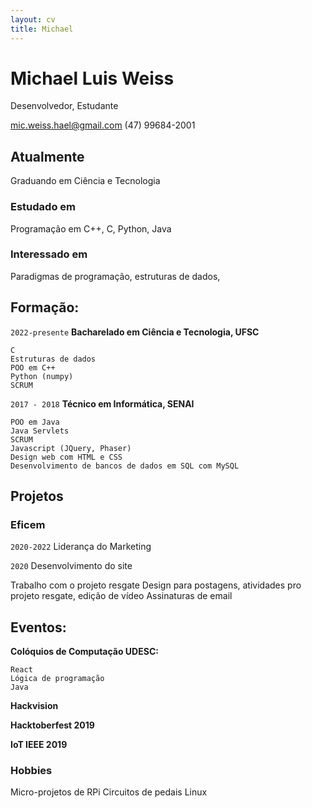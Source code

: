 ```yaml
---
layout: cv
title: Michael
---
```

# Michael Luis Weiss
Desenvolvedor, Estudante

<div id="webaddress">
<a href="mic.weiss.hael@gmail.com">mic.weiss.hael@gmail.com</a>
<a>(47) 99684-2001</a>
</div>


## Atualmente

Graduando em Ciência e Tecnologia

### Estudado em

Programação em C++, C, Python, Java

### Interessado em

Paradigmas de programação, estruturas de dados,

## Formação:

`2022-presente`
__Bacharelado em Ciência e Tecnologia, UFSC__
    
    C
    Estruturas de dados
    POO em C++
    Python (numpy)
    SCRUM

`2017 - 2018`
__Técnico em Informática, SENAI__

    POO em Java
    Java Servlets
    SCRUM
    Javascript (JQuery, Phaser)
    Design web com HTML e CSS
    Desenvolvimento de bancos de dados em SQL com MySQL

## Projetos

### Eficem
`2020-2022`
Liderança do Marketing 
    
`2020`
Desenvolvimento do site
    
Trabalho com o projeto resgate
Design para postagens, atividades pro projeto resgate, edição de vídeo
Assinaturas de email

## Eventos:

__Colóquios de Computação UDESC:__

    React
    Lógica de programação
    Java

__Hackvision__

__Hacktoberfest 2019__

__IoT IEEE 2019__


### Hobbies

Micro-projetos de RPi
Circuitos de pedais
Linux

<!-- ### Footer

Last updated: May 2013 -->


